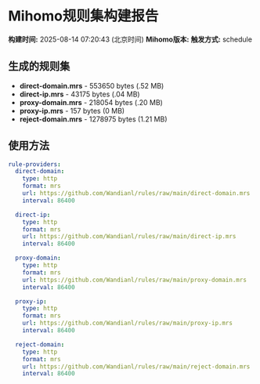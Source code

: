 # Mihomo规则集构建报告

**构建时间:** 2025-08-14 07:20:43 (北京时间)
**Mihomo版本:** 
**触发方式:** schedule

## 生成的规则集

- **direct-domain.mrs** - 553650 bytes (.52 MB)
- **direct-ip.mrs** - 43175 bytes (.04 MB)
- **proxy-domain.mrs** - 218054 bytes (.20 MB)
- **proxy-ip.mrs** - 157 bytes (0 MB)
- **reject-domain.mrs** - 1278975 bytes (1.21 MB)

## 使用方法

```yaml
rule-providers:
  direct-domain:
    type: http
    format: mrs
    url: https://github.com/Wandianl/rules/raw/main/direct-domain.mrs
    interval: 86400

  direct-ip:
    type: http
    format: mrs
    url: https://github.com/Wandianl/rules/raw/main/direct-ip.mrs
    interval: 86400

  proxy-domain:
    type: http
    format: mrs
    url: https://github.com/Wandianl/rules/raw/main/proxy-domain.mrs
    interval: 86400

  proxy-ip:
    type: http
    format: mrs
    url: https://github.com/Wandianl/rules/raw/main/proxy-ip.mrs
    interval: 86400

  reject-domain:
    type: http
    format: mrs
    url: https://github.com/Wandianl/rules/raw/main/reject-domain.mrs
    interval: 86400

```
